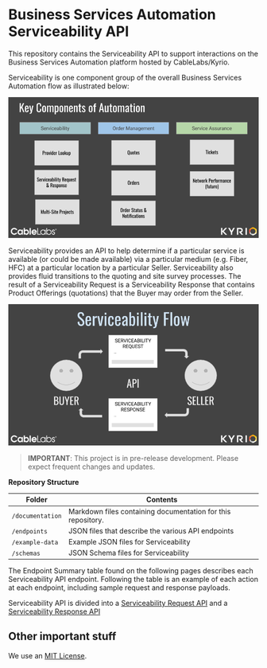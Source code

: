 # Business Services Automation Serviceability API

This repository contains the Serviceability API to support interactions on the Business Services Automation platform hosted by CableLabs/Kyrio.

Serviceability is one component group of the overall Business Services Automation flow as illustrated below:

![BSA-components](./documentation/business-services-automation-components.png)

Serviceability provides an API to help determine if a particular service is available (or could be made available) via a particular medium (e.g. Fiber, HFC) at a particular location by a particular Seller. Serviceability also provides fluid transitions to the quoting and site survey processes. The result of a Serviceability Request is a Serviceability Response that contains Product Offerings (quotations) that the Buyer may order from the Seller.

![Serviceability Flow](./documentation/bsa-serviceability-flow.png)

> **IMPORTANT**: This project is in pre-release development. Please expect frequent changes and updates.

**Repository Structure**

| Folder | Contents |
| ------ | -------- |
| `/documentation` | Markdown files containing documentation for this repository. |
| `/endpoints` | JSON files that describe the various API endpoints |
| `/example-data` | Example JSON files for Serviceability |
| `/schemas` | JSON Schema files for Serviceability |

The Endpoint Summary table found on the following pages describes each Serviceability API endpoint. Following the table is an example of each action at each endpoint, including sample request and response payloads.

Serviceability API is divided into a [Serviceability Request API](./documentation/serviceability-request-api.md) and a [Serviceability Response  API](./documentation/serviceability-response-api.md)

## Other important stuff

We use an [MIT License](LICENSE).
